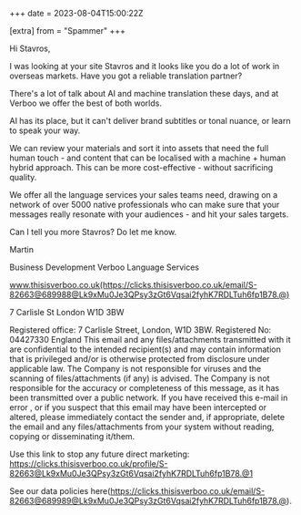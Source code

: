 +++
date = 2023-08-04T15:00:22Z

[extra]
from = "Spammer"
+++

Hi Stavros,

I was looking at your site Stavros and it looks like you do a lot of work in overseas markets. Have you got a reliable translation partner?

There's a lot of talk about AI and machine translation these days, and at Verboo we offer the best of both worlds. 

AI has its place, but it can't deliver brand subtitles or tonal nuance, or learn to speak your way. 

We can review your materials and sort it into assets that need the full human touch - and content that can be localised with a machine + human hybrid approach. This can be more cost-effective - without sacrificing quality. 

We offer all the language services your sales teams need, drawing on a network of over 5000 native professionals who can make sure that your messages really resonate with your audiences - and hit your sales targets.

Can I tell you more Stavros? Do let me know. 

Martin

Business Development
Verboo Language Services

www.thisisverboo.co.uk(https://clicks.thisisverboo.co.uk/email/S-82663@689988@Lk9xMu0Je3QPsy3zGt6Vqsai2fyhK7RDLTuh6fp1B78.@)

7 Carlisle St
London
W1D 3BW

Registered office: 7 Carlisle Street, London, W1D 3BW. Registered No: 04427330 England
This email and any files/attachments transmitted with it are confidential to the intended recipient(s)
and may contain information that is privileged and/or is otherwise protected from disclosure under
applicable law. The Company is not responsible for viruses and the scanning of files/attachments
(if any) is advised. The Company is not responsible for the accuracy or completeness of this
message, as it has been transmitted over a public network. If you have received this e-mail in error
, or if you suspect that this email may have been intercepted or altered, please immediately
contact the sender and, if appropriate, delete the email and any files/attachments from your
system without reading, copying or disseminating it/them.

Use this link to stop any future direct marketing: https://clicks.thisisverboo.co.uk/profile/S-82663@Lk9xMu0Je3QPsy3zGt6Vqsai2fyhK7RDLTuh6fp1B78.@1

See our data policies here(https://clicks.thisisverboo.co.uk/email/S-82663@689989@Lk9xMu0Je3QPsy3zGt6Vqsai2fyhK7RDLTuh6fp1B78.@).
